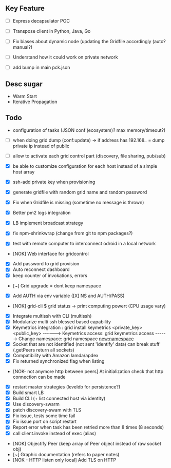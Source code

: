 
## Key Feature

- [ ] Express decapsulator POC
- [ ] Transpose client in Python, Java, Go


- [ ] Fix biases about dynamic node (updating the Gridfile accordingly (auto?manual?)
- [ ] Understand how it could work on private network
- [ ] add bump in main pck.json

## Desc sugar

- Warm Start
- Iterative Propagation

## Todo

- configuration of tasks (JSON conf (ecosystem)? max memory/timeout?)
- [ ] when doing grid dump (conf:update) -> if address has 192.168.*.* = dump private ip instead of public
- [ ] allow to activate each grid control part (discovery, file sharing, pub/sub)
- [X] be able to customize configuration for each host instead of a simple host array
- [X] ssh-add private key when provisioning
- [X] generate gridfile with random grid name and random password
- [X] Fix when Gridfile is missing (sometime no message is thrown)

- [X] Better pm2 logs integration
- [X] LB implement broadcast strategy
- [X] fix npm-shrinkwrap (change from git to npm packages?)
- [X] test with remote computer to interconnect odroid in a local network
- [NOK] Web interface for gridcontrol
- [X] Add password to grid provision
- [X] Auto reconnect dashboard
- [X] keep counter of invokations, errors
- [~] Grid upgrade = dont keep namespace
- [X] Add AUTH via env variable ([X] NS and AUTH/PASS)
- [NOK] grid-cli $ grid status -> print computing powert (CPU usage vary)
- [X] Integrate multissh with CLI (multissh)
- [X] Modularize multi ssh blessed based capability
- [X] Keymetrics integration : grid install keymetrics <private_key> <public_key>
------> Keymetrics access: grid keymetrics access
------> Change namespace: grid namespace <new:namespace>
- [X] Socket that are not identified (not sent 'identify' data) can break stuff (.getPeers return all sockets)
- [X] Compatibility with Amazon lamda/apdex
- [X] Fix returned synchronized flag when listing
- [NOK- not anymore http between peers] At initialization check that http connection can be made
- [X] restart master strategies (leveldb for persistence?)
- [X] Build smart LB
- [X] Build CLI (+ list connected host via identity)
- [X] Use discovery-swarm
- [X] patch discovery-swam with TLS
- [X] Fix issue, tests some time fail
- [X] Fix issue port on script restart
- [X] Report error when task has been retried more than 8 times (8 seconds)
- [X] call client.invoke instead of exec (alias)
- [NOK] Objectify Peer (keep array of Peer object instead of raw socket obj)
- [~] Graphic documentation (refers to paper notes)
- [NOK - HTTP listen only local] Add TLS on HTTP
